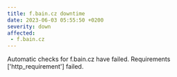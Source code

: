 ```yaml
---
title: f.bain.cz downtime
date: 2023-06-03 05:55:50 +0200
severity: down
affected:
 - f.bain.cz
---
```

Automatic checks for f.bain.cz have failed. Requirements ['http_requirement'] failed.
